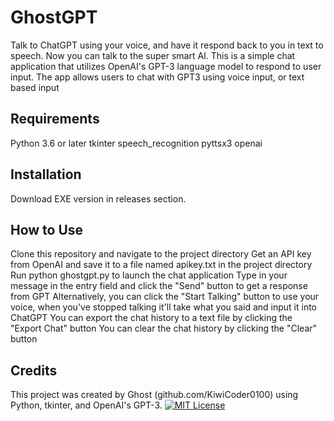 # GhostGPT
Talk to ChatGPT using your voice, and have it respond back to you in text to speech. Now you can talk to the super smart AI. This is a simple chat application that utilizes OpenAI's GPT-3 language model to respond to user input. The app allows users to chat with GPT3 using voice input, or text based input

## Requirements
Python 3.6 or later
tkinter
speech_recognition
pyttsx3
openai

## Installation

Download EXE version in releases section.

## How to Use

Clone this repository and navigate to the project directory
Get an API key from OpenAI and save it to a file named apikey.txt in the project directory
Run python ghostgpt.py to launch the chat application
Type in your message in the entry field and click the "Send" button to get a response from GPT
Alternatively, you can click the "Start Talking" button to use your voice, when you've stopped talking it'll take what you said and input it into ChatGPT
You can export the chat history to a text file by clicking the "Export Chat" button
You can clear the chat history by clicking the "Clear" button

## Credits

This project was created by Ghost (github.com/KiwiCoder0100) using Python, tkinter, and OpenAI's GPT-3.
[![MIT License](https://img.shields.io/badge/License-MIT-green.svg)](https://choosealicense.com/licenses/mit/)
